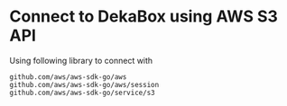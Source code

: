 # Connect to DekaBox using AWS S3 API

Using following library to connect with 

```
github.com/aws/aws-sdk-go/aws
github.com/aws/aws-sdk-go/aws/session
github.com/aws/aws-sdk-go/service/s3
```